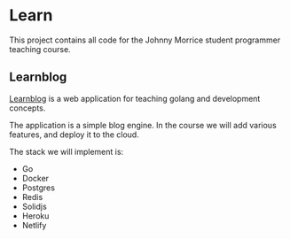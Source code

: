 # Learn

This project contains all code for the Johnny Morrice student programmer teaching course.

## Learnblog

[Learnblog](/learnblog) is a web application for teaching golang and development concepts.

The application is a simple blog engine.  In the course we will add various features, and deploy it to the cloud.

The stack we will implement is:

* Go
* Docker
* Postgres
* Redis
* Solidjs
* Heroku
* Netlify



